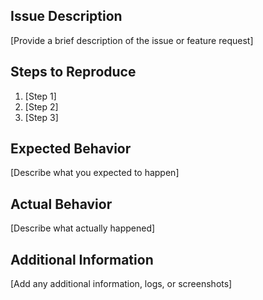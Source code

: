 ## Issue Description

[Provide a brief description of the issue or feature request]

## Steps to Reproduce

1. [Step 1]
2. [Step 2]
3. [Step 3]

## Expected Behavior

[Describe what you expected to happen]

## Actual Behavior

[Describe what actually happened]

## Additional Information

[Add any additional information, logs, or screenshots]


